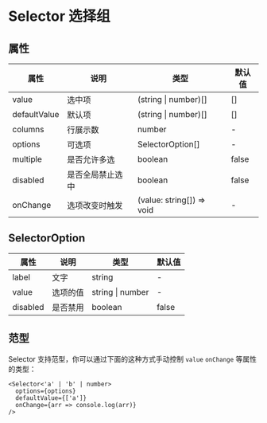 # Selector 选择组

<code src="./demos/demo1.tsx"></code>

## 属性

| 属性         | 说明             | 类型                      | 默认值 |
| ------------ | ---------------- | ------------------------- | ------ |
| value        | 选中项           | \(string \| number)[]     | []     |
| defaultValue | 默认项           | \(string \| number)[]     | []     |
| columns      | 行展示数         | number                    | -      |
| options      | 可选项           | SelectorOption[]          | -      |
| multiple     | 是否允许多选     | boolean                   | false  |
| disabled     | 是否全局禁止选中 | boolean                   | false  |
| onChange     | 选项改变时触发   | (value: string[]) => void | -      |

## SelectorOption

| 属性     | 说明     | 类型             | 默认值 |
| -------- | -------- | ---------------- | ------ |
| label    | 文字     | string           | -      |
| value    | 选项的值 | string \| number | -      |
| disabled | 是否禁用 | boolean          | false  |

## 范型

Selector 支持范型，你可以通过下面的这种方式手动控制 `value` `onChange` 等属性的类型：

```tsx
<Selector<'a' | 'b' | number>
  options={options}
  defaultValue={['a']}
  onChange={arr => console.log(arr)}
/>
```

